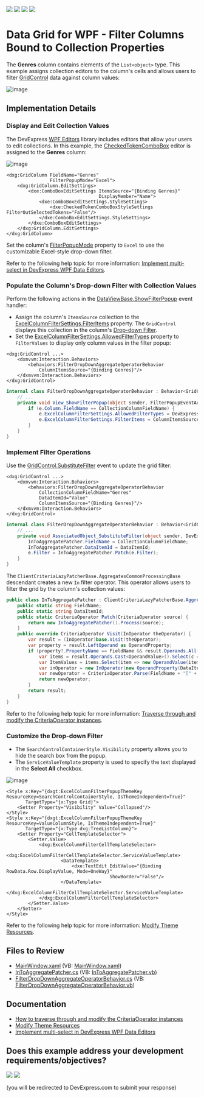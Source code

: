 <!-- default badges list -->
![](https://img.shields.io/endpoint?url=https://codecentral.devexpress.com/api/v1/VersionRange/590928153/22.2.3%2B)
[![](https://img.shields.io/badge/Open_in_DevExpress_Support_Center-FF7200?style=flat-square&logo=DevExpress&logoColor=white)](https://supportcenter.devexpress.com/ticket/details/T1141282)
[![](https://img.shields.io/badge/📖_How_to_use_DevExpress_Examples-e9f6fc?style=flat-square)](https://docs.devexpress.com/GeneralInformation/403183)
[![](https://img.shields.io/badge/💬_Leave_Feedback-feecdd?style=flat-square)](#does-this-example-address-your-development-requirementsobjectives)
<!-- default badges end -->
# Data Grid for WPF - Filter Columns Bound to Collection Properties

The **Genres** column contains elements of the `List<object>` type. This example assigns collection editors to the column's cells and allows users to filter [GridControl](https://docs.devexpress.com/WPF/DevExpress.Xpf.Grid.GridControl) data against column values:

![image](https://user-images.githubusercontent.com/65009440/214008045-941bfb71-671e-445f-90fe-cf225dc764c0.png)


## Implementation Details


### Display and Edit Collection Values

The DevExpress [WPF Editors](https://docs.devexpress.com/WPF/6190/controls-and-libraries/data-editors) library includes editors that allow your users to edit collections. In this example, the [CheckedTokenComboBox](https://docs.devexpress.com/WPF/DevExpress.Xpf.Editors.CheckedTokenComboBoxStyleSettings) editor is assigned to the **Genres** column:

![image](https://user-images.githubusercontent.com/65009440/214015138-2aed7692-661a-4599-8e72-95185323c2a4.png)

```xaml
<dxg:GridColumn FieldName="Genres"
                FilterPopupMode="Excel">
    <dxg:GridColumn.EditSettings>
        <dxe:ComboBoxEditSettings ItemsSource="{Binding Genres}"
                                  DisplayMember="Name">
            <dxe:ComboBoxEditSettings.StyleSettings>
                <dxe:CheckedTokenComboBoxStyleSettings FilterOutSelectedTokens="False"/>
            </dxe:ComboBoxEditSettings.StyleSettings>
        </dxe:ComboBoxEditSettings>
    </dxg:GridColumn.EditSettings>
</dxg:GridColumn>
```

Set the column's [FilterPopupMode](https://docs.devexpress.com/WPF/DevExpress.Xpf.Grid.ColumnBase.FilterPopupMode) property to `Excel` to use the customizable Excel-style drop-down filter.

Refer to the following help topic for more information: [Implement multi-select in DevExpress WPF Data Editors](https://supportcenter.devexpress.com/ticket/details/t889444/how-to-implement-multi-select-when-using-devexpress-wpf-data-editors-comboboxedit).


### Populate the Column's Drop-down Filter with Collection Values

Perform the following actions in the [DataViewBase.ShowFilterPopup](https://docs.devexpress.com/WPF/DevExpress.Xpf.Grid.DataViewBase.ShowFilterPopup) event handler:

* Assign the column's `ItemsSource` collection to the [ExcelColumnFilterSettings.FilterItems](https://docs.devexpress.com/WPF/DevExpress.Xpf.Grid.ExcelColumnFilterSettings.FilterItems) property. The `GridControl` displays this collection in the column's [Drop-down Filter](https://docs.devexpress.com/WPF/6133/controls-and-libraries/data-grid/filtering-and-searching/drop-down-filter).
* Set the [ExcelColumnFilterSettings.AllowedFilterTypes](https://docs.devexpress.com/WPF/DevExpress.Xpf.Grid.ExcelColumnFilterSettings.AllowedFilterTypes) property to `FilterValues` to display only column values in the filter popup:

```xaml
<dxg:GridControl ...>
    <dxmvvm:Interaction.Behaviors>
        <behaviors:FilterDropDownAggregateOperatorBehavior
            ColumnItemsSource="{Binding Genres}"/>
    </dxmvvm:Interaction.Behaviors>
</dxg:GridControl>
```

```cs
internal class FilterDropDownAggregateOperatorBehavior : Behavior<GridControl> {
    // ...
    private void View_ShowFilterPopup(object sender, FilterPopupEventArgs e) {
        if (e.Column.FieldName == CollectionColumnFieldName) {
            e.ExcelColumnFilterSettings.AllowedFilterTypes = DevExpress.Xpf.Grid.ExcelColumnFilterType.FilterValues;
            e.ExcelColumnFilterSettings.FilterItems = ColumnItemsSource;
        }
    }
}
```


### Implement Filter Operations

Use the [GridControl.SubstituteFilter](https://docs.devexpress.com/WPF/DevExpress.Xpf.Grid.GridControl.SubstituteFilter) event to update the grid filter:

```xaml
<dxg:GridControl ...>
    <dxmvvm:Interaction.Behaviors>
        <behaviors:FilterDropDownAggregateOperatorBehavior 
            CollectionColumnFieldName="Genres" 
            DataItemId="Value" 
            ColumnItemsSource="{Binding Genres}"/>
    </dxmvvm:Interaction.Behaviors>
</dxg:GridControl>
```

```cs
internal class FilterDropDownAggregateOperatorBehavior : Behavior<GridControl> {
    // ...
    private void AssociatedObject_SubstituteFilter(object sender, DevExpress.Data.SubstituteFilterEventArgs e) {
        InToAggregatePatcher.FieldName = CollectionColumnFieldName;
        InToAggregatePatcher.DataItemId = DataItemId;
        e.Filter = InToAggregatePatcher.Patch(e.Filter);
    }
}
```

The `ClientCriteriaLazyPatcherBase.AggregatesCommonProcessingBase` descendant creates a new `In` filter operator. This operator allows users to filter the grid by the column's collection values:

```cs
public class InToAggregatePatcher : ClientCriteriaLazyPatcherBase.AggregatesCommonProcessingBase {
    public static string FieldName;
    public static string DataItemId;
    public static CriteriaOperator Patch(CriteriaOperator source) {
        return new InToAggregatePatcher().Process(source);
    }
    public override CriteriaOperator Visit(InOperator theOperator) {
        var result = (InOperator)base.Visit(theOperator);
        var property = result.LeftOperand as OperandProperty;
        if (property?.PropertyName == FieldName && result.Operands.All(c => c is OperandValue)) {
            var items = result.Operands.Cast<OperandValue>().Select(c => c.Value);
            var ItemValues = items.Select(item => new OperandValue(item.GetType().GetProperty(DataItemId).GetValue(item)));
            var inOperator = new InOperator(new OperandProperty(DataItemId), ItemValues);
            var newOperator = CriteriaOperator.Parse(FieldName + "[" + inOperator.ToString() + "]");
            return newOperator;
        }
        return result;
    }
}
```

Refer to the following help topic for more information: [Traverse through and modify the CriteriaOperator instances](https://supportcenter.devexpress.com/ticket/details/t320172/how-to-traverse-through-and-modify-the-criteriaoperator-instances).


### Customize the Drop-down Filter

* The `SearchControlContainerStyle.Visibility` property allows you to hide the search box from the popup.
* The `ServiceValueTemplate` property is used to specify the text displayed in the **Select All** checkbox.

![image](https://user-images.githubusercontent.com/65009440/214020374-6fdf8d6a-41a5-4bc2-a9bb-3daf4e8ae1ea.png)

```xaml
<Style x:Key="{dxgt:ExcelColumnFilterPopupThemeKey ResourceKey=SearchControlContainerStyle, IsThemeIndependent=True}" 
       TargetType="{x:Type Grid}">
    <Setter Property="Visibility" Value="Collapsed"/>
</Style>
<Style x:Key="{dxgt:ExcelColumnFilterPopupThemeKey ResourceKey=ValueColumnStyle, IsThemeIndependent=True}" 
       TargetType="{x:Type dxg:TreeListColumn}">
    <Setter Property="CellTemplateSelector">
        <Setter.Value>
            <dxg:ExcelColumnFilterCellTemplateSelector>
                <dxg:ExcelColumnFilterCellTemplateSelector.ServiceValueTemplate>
                    <DataTemplate>
                        <dxe:TextEdit EditValue="{Binding RowData.Row.DisplayValue, Mode=OneWay}"
                                      ShowBorder="False"/>
                    </DataTemplate>
                </dxg:ExcelColumnFilterCellTemplateSelector.ServiceValueTemplate>
            </dxg:ExcelColumnFilterCellTemplateSelector>
        </Setter.Value>
    </Setter>
</Style>
```

Refer to the following help topic for more information: [Modify Theme Resources](https://docs.devexpress.com/WPF/403598/common-concepts/themes/customize-devexpress-theme-resources).


## Files to Review

* [MainWindow.xaml](./CS/FilterDropDown_AgregateOperators/MainWindow.xaml) (VB: [MainWindow.xaml](./VB/FilterDropDown_AgregateOperators/MainWindow.xaml))
* [InToAggregatePatcher.cs](./CS/FilterDropDown_AgregateOperators/Behaviors/InToAggregatePatcher.cs) (VB: [InToAggregatePatcher.vb](./VB/FilterDropDown_AgregateOperators/Behaviors/InToAggregatePatcher.vb))
* [FilterDropDownAggregateOperatorBehavior.cs](./CS/FilterDropDown_AgregateOperators/Behaviors/FilterDropDownAggregateOperatorBehavior.cs) (VB: [FilterDropDownAggregateOperatorBehavior.vb](./VB/FilterDropDown_AgregateOperators/Behaviors/FilterDropDownAggregateOperatorBehavior.vb))


## Documentation

- [How to traverse through and modify the CriteriaOperator instances](https://supportcenter.devexpress.com/ticket/details/t320172/how-to-traverse-through-and-modify-the-criteriaoperator-instances)
- [Modify Theme Resources](https://docs.devexpress.com/WPF/403598/common-concepts/themes/customize-devexpress-theme-resources)
- [Implement multi-select in DevExpress WPF Data Editors](https://supportcenter.devexpress.com/ticket/details/t889444/how-to-implement-multi-select-when-using-devexpress-wpf-data-editors-comboboxedit)
<!-- feedback -->
## Does this example address your development requirements/objectives?

[<img src="https://www.devexpress.com/support/examples/i/yes-button.svg"/>](https://www.devexpress.com/support/examples/survey.xml?utm_source=github&utm_campaign=wpf-data-grid-filter-columns-bound-to-collection-properties&~~~was_helpful=yes) [<img src="https://www.devexpress.com/support/examples/i/no-button.svg"/>](https://www.devexpress.com/support/examples/survey.xml?utm_source=github&utm_campaign=wpf-data-grid-filter-columns-bound-to-collection-properties&~~~was_helpful=no)

(you will be redirected to DevExpress.com to submit your response)
<!-- feedback end -->
